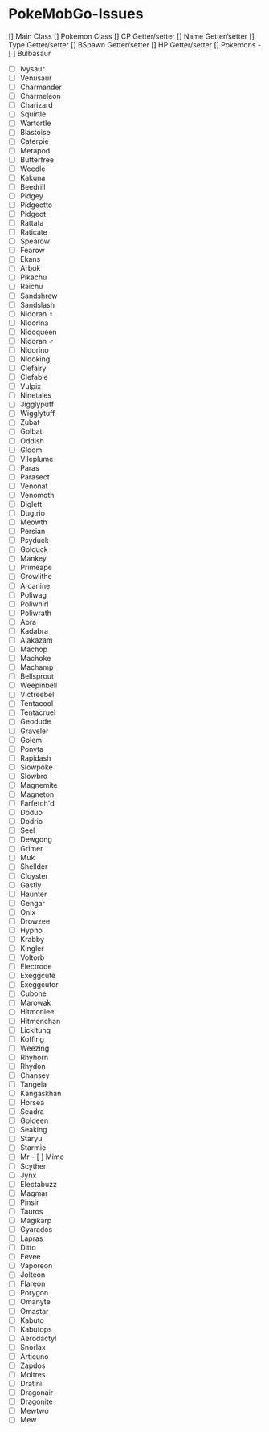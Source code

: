 # PokeMobGo-Issues

[] Main Class
[] Pokemon Class
   [] CP Getter/setter
   [] Name Getter/setter
   [] Type Getter/setter
   [] BSpawn Getter/setter
   [] HP Getter/setter
[] Pokemons
      - [ ] Bulbasaur
   - [ ] Ivysaur
   - [ ] Venusaur
   - [ ] Charmander
   - [ ] Charmeleon
   - [ ] Charizard
   - [ ] Squirtle
   - [ ] Wartortle
   - [ ] Blastoise
   - [ ] Caterpie
   - [ ] Metapod
   - [ ] Butterfree
   - [ ] Weedle
   - [ ] Kakuna
   - [ ] Beedrill
   - [ ] Pidgey
   - [ ] Pidgeotto
   - [ ] Pidgeot
   - [ ] Rattata
   - [ ] Raticate
   - [ ] Spearow
   - [ ] Fearow
   - [ ] Ekans
   - [ ] Arbok
   - [ ] Pikachu
   - [ ] Raichu
   - [ ] Sandshrew
   - [ ] Sandslash
   - [ ] Nidoran ♀
   - [ ] Nidorina
   - [ ] Nidoqueen
   - [ ] Nidoran ♂
   - [ ] Nidorino
   - [ ] Nidoking
   - [ ] Clefairy
   - [ ] Clefable
   - [ ] Vulpix
   - [ ] Ninetales
   - [ ] Jigglypuff
   - [ ] Wigglytuff
   - [ ] Zubat
   - [ ] Golbat
   - [ ] Oddish
   - [ ] Gloom
   - [ ] Vileplume
   - [ ] Paras
   - [ ] Parasect
   - [ ] Venonat
   - [ ] Venomoth
   - [ ] Diglett
   - [ ] Dugtrio
   - [ ] Meowth
   - [ ] Persian
   - [ ] Psyduck
   - [ ] Golduck
   - [ ] Mankey
   - [ ] Primeape
   - [ ] Growlithe
   - [ ] Arcanine
   - [ ] Poliwag
   - [ ] Poliwhirl
   - [ ] Poliwrath
   - [ ] Abra
   - [ ] Kadabra
   - [ ] Alakazam
   - [ ] Machop
   - [ ] Machoke
   - [ ] Machamp
   - [ ] Bellsprout
   - [ ] Weepinbell
   - [ ] Victreebel
   - [ ] Tentacool
   - [ ] Tentacruel
   - [ ] Geodude
   - [ ] Graveler
   - [ ] Golem
   - [ ] Ponyta
   - [ ] Rapidash
   - [ ] Slowpoke
   - [ ] Slowbro
   - [ ] Magnemite
   - [ ] Magneton
   - [ ] Farfetch'd
   - [ ] Doduo
   - [ ] Dodrio
   - [ ] Seel
   - [ ] Dewgong
   - [ ] Grimer
   - [ ] Muk
   - [ ] Shellder
   - [ ] Cloyster
   - [ ] Gastly
   - [ ] Haunter
   - [ ] Gengar
   - [ ] Onix
   - [ ] Drowzee
   - [ ] Hypno
   - [ ] Krabby
   - [ ] Kingler
   - [ ] Voltorb
   - [ ] Electrode
   - [ ] Exeggcute
   - [ ] Exeggcutor
   - [ ] Cubone
   - [ ] Marowak
   - [ ] Hitmonlee
   - [ ] Hitmonchan
   - [ ] Lickitung
   - [ ] Koffing
   - [ ] Weezing
   - [ ] Rhyhorn
   - [ ] Rhydon
   - [ ] Chansey
   - [ ] Tangela
   - [ ] Kangaskhan
   - [ ] Horsea
   - [ ] Seadra
   - [ ] Goldeen
   - [ ] Seaking
   - [ ] Staryu
   - [ ] Starmie
   - [ ] Mr    - [ ] Mime
   - [ ] Scyther
   - [ ] Jynx
   - [ ] Electabuzz
   - [ ] Magmar
   - [ ] Pinsir
   - [ ] Tauros
   - [ ] Magikarp
   - [ ] Gyarados
   - [ ] Lapras
   - [ ] Ditto
   - [ ] Eevee
   - [ ] Vaporeon
   - [ ] Jolteon
   - [ ] Flareon
   - [ ] Porygon
   - [ ] Omanyte
   - [ ] Omastar
   - [ ] Kabuto
   - [ ] Kabutops
   - [ ] Aerodactyl
   - [ ] Snorlax
   - [ ] Articuno
   - [ ] Zapdos
   - [ ] Moltres
   - [ ] Dratini
   - [ ] Dragonair
   - [ ] Dragonite
   - [ ] Mewtwo
   - [ ] Mew
